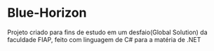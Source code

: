 # Blue-Horizon
Projeto criado para fins de estudo em um desfaio(Global Solution) da faculdade FIAP, feito com linguagem de C# para a matéria de .NET
